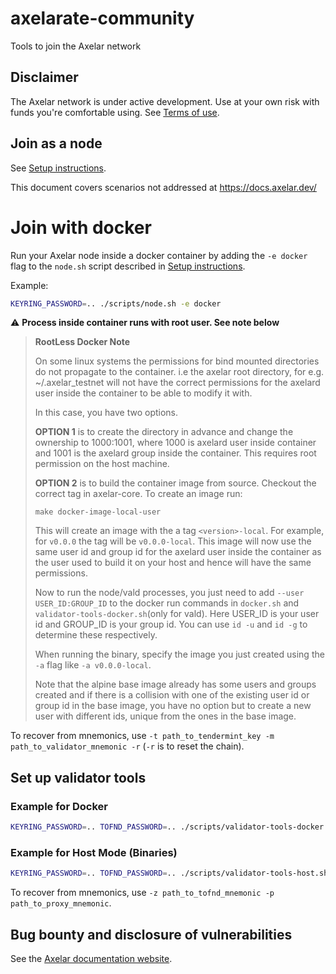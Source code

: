 # axelarate-community

Tools to join the Axelar network

## Disclaimer
The Axelar network is under active development.  Use at your own risk with funds you're comfortable using.  See [Terms of use](https://docs.axelar.dev/#/terms-of-use).

## Join as a node

See [Setup instructions](https://docs.axelar.dev/#/parent-pages/setup).

This document covers scenarios not addressed at https://docs.axelar.dev/
# Join with docker

Run your Axelar node inside a docker container by adding the `-e docker` flag to the `node.sh` script described in [Setup instructions](https://docs.axelar.dev/#/parent-pages/setup).

Example:
```bash
KEYRING_PASSWORD=.. ./scripts/node.sh -e docker
```
⚠️ **Process inside container runs with root user. See note below**

> **RootLess Docker Note**
>
> On some linux systems the permissions for bind mounted directories do not propagate to the container. i.e the axelar root directory, for e.g. ~/.axelar_testnet will not have the correct permissions for the axelard user inside the container to be able to modify it with.
>
> In this case, you have two options.
>
> **OPTION 1** is to create the directory in advance and change the ownership to 1000:1001, where 1000 is axelard user inside container and 1001 is the axelard group inside the container. This requires root permission on the host machine.
>
> **OPTION 2** is to build the container image from source. Checkout the correct tag in axelar-core. To create an image run:
>
> `make docker-image-local-user`
>
> This will create an image with the a tag `<version>-local`. For example, for `v0.0.0` the tag will be `v0.0.0-local`. This image will now use the same user id and group id for the axelard user inside the container as the user used to build it on your host and hence will have the same permissions.
>
> Now to run the node/vald processes, you just need to add `--user USER_ID:GROUP_ID` to the docker run commands in `docker.sh` and `validator-tools-docker.sh`(only for vald). Here USER_ID is your user id and GROUP_ID is your group id. You can use `id -u` and `id -g` to determine these respectively.
>
> When running the binary, specify the image you just created using the `-a` flag like `-a v0.0.0-local`.
>
> Note that the alpine base image already has some users and groups created and if there is a collision with one of the existing user id or group id in the base image, you have no option but to create a new user with different ids, unique from the ones in the base image.

To recover from mnemonics, use `-t path_to_tendermint_key -m path_to_validator_mnemonic -r` (`-r` is to reset the chain).

## Set up validator tools

### Example for Docker
```bash
KEYRING_PASSWORD=.. TOFND_PASSWORD=.. ./scripts/validator-tools-docker.sh
```

### Example for Host Mode (Binaries)
```bash
KEYRING_PASSWORD=.. TOFND_PASSWORD=.. ./scripts/validator-tools-host.sh
```

To recover from mnemonics, use `-z path_to_tofnd_mnemonic -p path_to_proxy_mnemonic`.


## Bug bounty and disclosure of vulnerabilities

See the [Axelar documentation website](https://docs.axelar.dev/#/bug-bounty).
